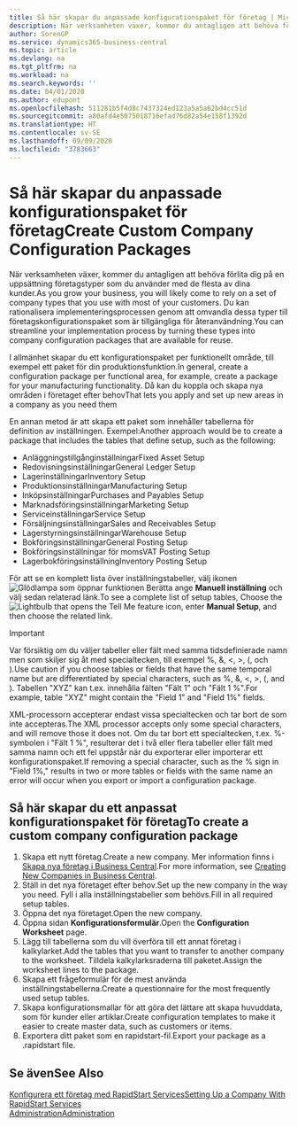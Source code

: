 ```yaml
---
title: Så här skapar du anpassade konfigurationspaket för företag | Microsoft Docs
description: När verksamheten växer, kommer du antagligen att behöva förlita dig på en uppsättning företagstyper som du använder med de flesta av dina kunder. Du kan rationalisera implementeringsprocessen genom att omvandla dessa typer till företagskonfigurationspaket som är tillgängliga för återanvändning.
author: SorenGP
ms.service: dynamics365-business-central
ms.topic: article
ms.devlang: na
ms.tgt_pltfrm: na
ms.workload: na
ms.search.keywords: ''
ms.date: 04/01/2020
ms.author: edupont
ms.openlocfilehash: 511281b5f4d8c7437324ed123a5a5a62bd4cc51d
ms.sourcegitcommit: a80afd4e5075018716efad76d82a54e158f1392d
ms.translationtype: HT
ms.contentlocale: sv-SE
ms.lasthandoff: 09/09/2020
ms.locfileid: "3783663"
---
```

# <a name="create-custom-company-configuration-packages"></a><span data-ttu-id="8d593-104">Så här skapar du anpassade konfigurationspaket för företag</span><span class="sxs-lookup"><span data-stu-id="8d593-104">Create Custom Company Configuration Packages</span></span>
<span data-ttu-id="8d593-105">När verksamheten växer, kommer du antagligen att behöva förlita dig på en uppsättning företagstyper som du använder med de flesta av dina kunder.</span><span class="sxs-lookup"><span data-stu-id="8d593-105">As you grow your business, you will likely come to rely on a set of company types that you use with most of your customers.</span></span> <span data-ttu-id="8d593-106">Du kan rationalisera implementeringsprocessen genom att omvandla dessa typer till företagskonfigurationspaket som är tillgängliga för återanvändning.</span><span class="sxs-lookup"><span data-stu-id="8d593-106">You can streamline your implementation process by turning these types into company configuration packages that are available for reuse.</span></span>  

<span data-ttu-id="8d593-107">I allmänhet skapar du ett konfigurationspaket per funktionellt område, till exempel ett paket för din produktionsfunktion.</span><span class="sxs-lookup"><span data-stu-id="8d593-107">In general, create a configuration package per functional area, for example, create a package for your manufacturing functionality.</span></span> <span data-ttu-id="8d593-108">Då kan du koppla och skapa nya områden i företaget efter behov</span><span class="sxs-lookup"><span data-stu-id="8d593-108">That lets you apply and set up new areas in a company as you need them</span></span>  

<span data-ttu-id="8d593-109">En annan metod är att skapa ett paket som innehåller tabellerna för definition av inställningen. Exempel:</span><span class="sxs-lookup"><span data-stu-id="8d593-109">Another approach would be to create a package that includes the tables that define setup, such as the following:</span></span>  

-   <span data-ttu-id="8d593-110">Anläggningstillgånginställningar</span><span class="sxs-lookup"><span data-stu-id="8d593-110">Fixed Asset Setup</span></span>  
-   <span data-ttu-id="8d593-111">Redovisningsinställningar</span><span class="sxs-lookup"><span data-stu-id="8d593-111">General Ledger Setup</span></span>  
-   <span data-ttu-id="8d593-112">Lagerinställningar</span><span class="sxs-lookup"><span data-stu-id="8d593-112">Inventory Setup</span></span>  
-   <span data-ttu-id="8d593-113">Produktionsinställningar</span><span class="sxs-lookup"><span data-stu-id="8d593-113">Manufacturing Setup</span></span>  
-   <span data-ttu-id="8d593-114">Inköpsinställningar</span><span class="sxs-lookup"><span data-stu-id="8d593-114">Purchases and Payables Setup</span></span>  
-   <span data-ttu-id="8d593-115">Marknadsföringsinställningar</span><span class="sxs-lookup"><span data-stu-id="8d593-115">Marketing Setup</span></span>  
-   <span data-ttu-id="8d593-116">Serviceinställningar</span><span class="sxs-lookup"><span data-stu-id="8d593-116">Service Setup</span></span>  
-   <span data-ttu-id="8d593-117">Försäljningsinställningar</span><span class="sxs-lookup"><span data-stu-id="8d593-117">Sales and Receivables Setup</span></span>  
-   <span data-ttu-id="8d593-118">Lagerstyrningsinställningar</span><span class="sxs-lookup"><span data-stu-id="8d593-118">Warehouse Setup</span></span>  
-   <span data-ttu-id="8d593-119">Bokföringsinställningar</span><span class="sxs-lookup"><span data-stu-id="8d593-119">General Posting Setup</span></span>  
-   <span data-ttu-id="8d593-120">Bokföringsinställningar för moms</span><span class="sxs-lookup"><span data-stu-id="8d593-120">VAT Posting Setup</span></span>  
-   <span data-ttu-id="8d593-121">Lagerbokföringsinställning</span><span class="sxs-lookup"><span data-stu-id="8d593-121">Inventory Posting Setup</span></span>  

<span data-ttu-id="8d593-122">För att se en komplett lista över inställningstabeller, välj ikonen ![Glödlampa som öppnar funktionen Berätta](media/ui-search/search_small.png "Berätta vad du vill göra") ange **Manuell inställning** och välj sedan relaterad länk.</span><span class="sxs-lookup"><span data-stu-id="8d593-122">To see a complete list of setup tables, Choose the ![Lightbulb that opens the Tell Me feature](media/ui-search/search_small.png "Tell me what you want to do") icon, enter **Manual Setup**, and then choose the related link.</span></span>  

> [!IMPORTANT]
> <span data-ttu-id="8d593-123">Var försiktig om du väljer tabeller eller fält med samma tidsdefinierade namn men som skiljer sig åt med specialtecken, till exempel %, &, <, >, (, och ).</span><span class="sxs-lookup"><span data-stu-id="8d593-123">Use caution if you choose tables or fields that have the same temporal name but are differentiated by special characters, such as %, &, <, >, (, and ).</span></span> <span data-ttu-id="8d593-124">Tabellen "XYZ" kan t.ex. innehålla fälten "Fält 1" och "Fält 1 %".</span><span class="sxs-lookup"><span data-stu-id="8d593-124">For example, table "XYZ" might contain the "Field 1" and "Field 1%" fields.</span></span>
>
> <span data-ttu-id="8d593-125">XML-processorn accepterar endast vissa specialtecken och tar bort de som inte accepteras.</span><span class="sxs-lookup"><span data-stu-id="8d593-125">The XML processor accepts only some special characters, and will remove those it does not.</span></span> <span data-ttu-id="8d593-126">Om du tar bort ett specialtecken, t.ex. %-symbolen i "Fält 1 %", resulterar det i två eller flera tabeller eller fält med samma namn och ett fel uppstår när du exporterar eller importerar ett konfigurationspaket.</span><span class="sxs-lookup"><span data-stu-id="8d593-126">If removing a special character, such as the % sign in "Field 1%," results in two or more tables or fields with the same name an error will occur when you export or import a configuration package.</span></span>

## <a name="to-create-a-custom-company-configuration-package"></a><span data-ttu-id="8d593-127">Så här skapar du ett anpassat konfigurationspaket för företag</span><span class="sxs-lookup"><span data-stu-id="8d593-127">To create a custom company configuration package</span></span>  
1.  <span data-ttu-id="8d593-128">Skapa ett nytt företag.</span><span class="sxs-lookup"><span data-stu-id="8d593-128">Create a new company.</span></span> <span data-ttu-id="8d593-129">Mer information finns i [Skapa nya företag i Business Central](about-new-company.md).</span><span class="sxs-lookup"><span data-stu-id="8d593-129">For more information, see [Creating New Companies in Business Central](about-new-company.md).</span></span>  
3.  <span data-ttu-id="8d593-130">Ställ in det nya företaget efter behov.</span><span class="sxs-lookup"><span data-stu-id="8d593-130">Set up the new company in the way you need.</span></span> <span data-ttu-id="8d593-131">Fyll i alla inställningstabeller som behövs.</span><span class="sxs-lookup"><span data-stu-id="8d593-131">Fill in all required setup tables.</span></span>  
4.  <span data-ttu-id="8d593-132">Öppna det nya företaget.</span><span class="sxs-lookup"><span data-stu-id="8d593-132">Open the new company.</span></span>
5. <span data-ttu-id="8d593-133">Öppna sidan **Konfigurationsformulär**.</span><span class="sxs-lookup"><span data-stu-id="8d593-133">Open the **Configuration Worksheet** page.</span></span>  
6.  <span data-ttu-id="8d593-134">Lägg till tabellerna som du vill överföra till ett annat företag i kalkylarket.</span><span class="sxs-lookup"><span data-stu-id="8d593-134">Add the tables that you want to transfer to another company to the worksheet.</span></span> <span data-ttu-id="8d593-135">Tilldela kalkylarksraderna till paketet.</span><span class="sxs-lookup"><span data-stu-id="8d593-135">Assign the worksheet lines to the package.</span></span>  
7.  <span data-ttu-id="8d593-136">Skapa ett frågeformulär för de mest använda inställningstabellerna.</span><span class="sxs-lookup"><span data-stu-id="8d593-136">Create a questionnaire for the most frequently used setup tables.</span></span>  
8.  <span data-ttu-id="8d593-137">Skapa konfigurationsmallar för att göra det lättare att skapa huvuddata, som för kunder eller artiklar.</span><span class="sxs-lookup"><span data-stu-id="8d593-137">Create configuration templates to make it easier to create master data, such as customers or items.</span></span>  
9.  <span data-ttu-id="8d593-138">Exportera ditt paket som en rapidstart-fil.</span><span class="sxs-lookup"><span data-stu-id="8d593-138">Export your package as a .rapidstart file.</span></span>  

## <a name="see-also"></a><span data-ttu-id="8d593-139">Se även</span><span class="sxs-lookup"><span data-stu-id="8d593-139">See Also</span></span>  
[<span data-ttu-id="8d593-140">Konfigurera ett företag med RapidStart Services</span><span class="sxs-lookup"><span data-stu-id="8d593-140">Setting Up a Company With RapidStart Services</span></span>](admin-set-up-a-company-with-rapidstart.md)  
[<span data-ttu-id="8d593-141">Administration</span><span class="sxs-lookup"><span data-stu-id="8d593-141">Administration</span></span>](admin-setup-and-administration.md)

